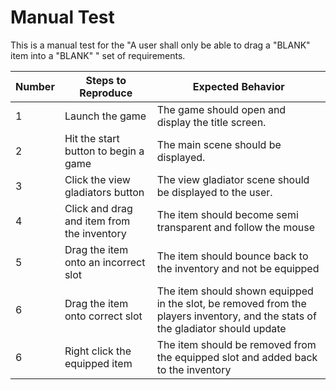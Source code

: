 # Manual Test

This is a manual test for the "A user shall only be able to drag a "BLANK" item into a "BLANK" " set of requirements.

| Number | Steps to Reproduce | Expected Behavior |
|--------|--------------------|-------------------|
|      1 | Launch the game | The game should open and display the title screen. |
|      2 | Hit the start button to begin a game | The main scene should be displayed. |
|      3 | Click the view gladiators button| The view gladiator scene should be displayed to the user. |
|      4 | Click and drag and item from the inventory| The item should become semi transparent and follow the mouse |
|      5 | Drag the item onto an incorrect slot| The item should bounce back to the inventory and not be equipped |
|      6 | Drag the item onto correct slot | The item should shown equipped in the slot, be removed from the players inventory, and the stats of the gladiator should update |
|      6 | Right click the equipped item| The item should be removed from the equipped slot and added back to the inventory |

